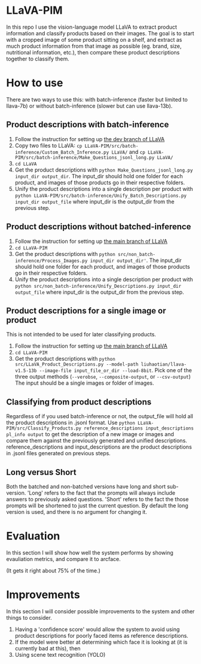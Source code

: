 # LLaVA-PIM
In this repo I use the vision-language model LLaVA to extract product information and classify products based on their images. The goal is to start with a cropped image of some product sitting on a shelf, and extract as much product information from that image as possible (eg. brand, size, nutritional information, etc.), then compare these product descriptions together to classify them.

# How to use

There are two ways to use this: with batch-inference (faster but limited to llava-7b) or without batch-inference (slower but can use llava-13b).

## Product descriptions with batch-inference
1. Follow the instruction for setting up [the dev branch of LLaVA](https://github.com/haotian-liu/LLaVA/tree/develop)
2. Copy two files to LLaVA: `cp LLaVA-PIM/src/batch-inference/Custom_Batch_Inference.py LLaVA/` and `cp LLaVA-PIM/src/batch-inference/Make_Questions_jsonl_long.py LLaVA/`
3. `cd LLaVA`
4. Get the product descriptions with `python Make_Questions_jsonl_long.py input_dir output_dir`. The input_dir should hold one folder for each product, and images of those products go in their respective folders.
5. Unify the product descriptions into a single description per product with `python LLaVA-PIM/src/batch-inference/Unify_Batch_Descriptions.py input_dir output_file` where input_dir is the output_dir from the previous step.

## Product descriptions without batched-inference
1. Follow the instruction for setting up [the main branch of LLaVA](https://github.com/haotian-liu/LLaVA/)
2. `cd LLaVA-PIM`
3. Get the product descriptions with `python src/non_batch-inference/Process_Images.py input_dir output_dir'`. The input_dir should hold one folder for each product, and images of those products go in their respective folders.
4. Unify the product descriptions into a single description per product with `python src/non_batch-inference/Unify_Descriptions.py input_dir output_file` where input_dir is the output_dir from the previous step.

## Product descriptions for a single image or product
This is not intended to be used for later classifying products.
1. Follow the instruction for setting up [the main branch of LLaVA](https://github.com/haotian-liu/LLaVA/)
2. `cd LLaVA-PIM`
3. Get the product descriptions with `python src/LLaVA_Product_Descriptions.py --model-path liuhaotian/llava-v1.5-13b --image-file input_file_or_dir --load-8bit`.  Pick one of the three output methods (`--verobse`, `--composite-output`, or `--csv-output`) The input should be a single images or folder of images.

## Classifying from product descriptions
Regardless of if you used batch-inference or not, the output_file will hold all the product descriptions in .jsonl format. Use `python LLaVA-PIM/src/Classify_Products.py reference_descriptions input_descriptions pl_info output` to get the description of a new image or images and compare them against the previously generated and unified descriptions. reference_descriptions and input_descriptions are the product descriptions in .jsonl files generated on previous steps.

## Long versus Short
Both the batched and non-batched versions have long and short sub-version. 'Long' refers to the fact that the prompts will always include answers to previously asked questions. 'Short' refers to the fact the those prompts will be shortened to just the current question. By default the long version is used, and there is no argument for changing it.

# Evaluation
In this section I will show how well the system performs by showing evauliation metrics, and compare it to arcface.

(It gets it right about 75% of the time.)

# Improvements
In this section I will consider possible improvements to the system and other things to consider.
1. Having a 'confidence score' would allow the system to avoid using product descriptions for poorly faced items as reference descriptions.
2. If the model were better at determining which face it is looking at (it is currently bad at this), then 
3. Using scene text recognition (YOLO) 